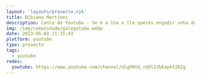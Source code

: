 ```yaml
---
layout: 'layouts/proxecto.njk'
title: Bibiana Martínez
description: Canle de Youtube - Se é a túa e lle queres engadir unha descripción e etiquetas, ponte en contacto con nós.
img: /img/comunidade/galegotube.webp
date: 2013-05-01 21:15:43
platform: youtube
type: proxecto
tags:
  - youtube
redes:
  youtube: https://www.youtube.com/channel/UCghRtQ_rdOl2JbEapktZ6Zg
---
```


